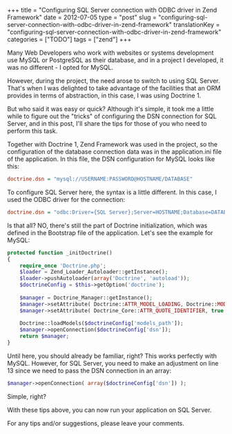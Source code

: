 +++
title = "Configuring SQL Server connection with ODBC driver in Zend Framework"
date = 2012-07-05
type = "post"
slug = "configuring-sql-server-connection-with-odbc-driver-in-zend-framework"
translationKey = "configuring-sql-server-connection-with-odbc-driver-in-zend-framework"
categories = ["TODO"]
tags = ["zend"]
+++

Many Web Developers who work with websites or systems development use MySQL or PostgreSQL as their database, and in a project I developed, it was no different - I opted for MySQL.

However, during the project, the need arose to switch to using SQL Server. That's when I was delighted to take advantage of the facilities that an ORM provides in terms of abstraction, in this case, I was using Doctrine 1.

But who said it was easy or quick? Although it's simple, it took me a little while to figure out the "tricks" of configuring the DSN connection for SQL Server, and in this post, I'll share the tips for those of you who need to perform this task.

Together with Doctrine 1, Zend Framework was used in the project, so the configuration of the database connection data was in the application.ini file of the application. In this file, the DSN configuration for MySQL looks like this:

```ini
doctrine.dsn = "mysql://USERNAME:PASSWORD@HOSTNAME/DATABASE"
```

To configure SQL Server here, the syntax is a little different. In this case, I used the ODBC driver for the connection:

```ini
doctrine.dsn = "odbc:Driver={SQL Server};Server=HOSTNAME;Database=DATABASE;Uid=USERNAME;Pwd=PASSWORD"
```

Is that all? NO, there's still the part of Doctrine initialization, which was defined in the Bootstrap file of the application. Let's see the example for MySQL:

```php
protected function _initDoctrine()
{
    require_once 'Doctrine.php';
    $loader = Zend_Loader_Autoloader::getInstance();
    $loader->pushAutoloader(array('Doctrine', 'autoload'));
    $doctrineConfig = $this->getOption('doctrine');
 
    $manager = Doctrine_Manager::getInstance();
    $manager->setAttribute( Doctrine::ATTR_MODEL_LOADING, Doctrine::MODEL_LOADING_CONSERVATIVE);
    $manager->setAttribute( Doctrine_Core::ATTR_QUOTE_IDENTIFIER, true );
                 
    Doctrine::loadModels($doctrineConfig['models_path']);
    $manager->openConnection($doctrineConfig['dsn']);
    return $manager;
}
```

Until here, you should already be familiar, right? This works perfectly with MySQL. However, for SQL Server, you need to make an adjustment on line 13 since we need to pass the DSN connection in an array:

```php
$manager->openConnection( array($doctrineConfig['dsn']) );
```

Simple, right?

With these tips above, you can now run your application on SQL Server.

For any tips and/or suggestions, please leave your comments.